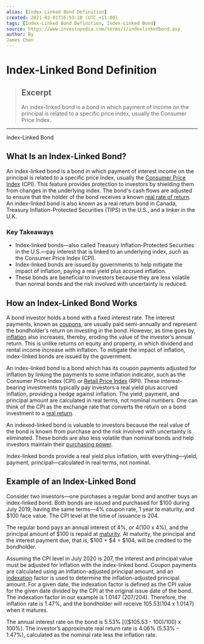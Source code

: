 ```yaml
---
alias: [Index-Linked Bond Definition]
created: 2021-03-01T16:53:10 (UTC +11:00)
tags: [Index-Linked Bond Definition, Index-Linked Bond]
source: https://www.investopedia.com/terms/i/indexlinkedbond.asp
author: By
James Chen
---
```


# Index-Linked Bond Definition

> ## Excerpt
> An index-linked bond is a bond in which payment of income on the principal is related to a specific price index, usually the Consumer Price Index.

---

Index-Linked Bond
## What Is an Index-Linked Bond?

An index-linked bond is a bond in which payment of interest income on the principal is related to a specific price index, usually the [Consumer Price Index](https://www.investopedia.com/terms/c/consumerpriceindex.asp) (CPI). This feature provides protection to investors by shielding them from changes in the underlying index. The bond's cash flows are adjusted to ensure that the holder of the bond receives a known [real rate of return](https://www.investopedia.com/terms/r/realrateofreturn.asp). An index-linked bond is also known as a real return bond in Canada, Treasury Inflation-Protected Securities (TIPS) in the U.S., and a linker in the U.K.

### Key Takeaways

-   Index-linked bonds—also called Treasury Inflation-Protected Securities in the U.S.—pay interest that is linked to an underlying index, such as the Consumer Price Index (CPI). 
-   Index-linked bonds are issued by governments to help mitigate the impact of inflation, paying a real yield plus accrued inflation. 
-   These bonds are beneficial to investors because they are less volatile than normal bonds and the risk involved with uncertainty is reduced.

## How an Index-Linked Bond Works

A bond investor holds a bond with a fixed interest rate. The interest payments, known as [coupons](https://www.investopedia.com/terms/c/coupon.asp), are usually paid semi-annually and represent the bondholder’s return on investing in the bond. However, as time goes by, [inflation](https://www.investopedia.com/terms/i/inflation.asp) also increases, thereby, eroding the value of the investor’s annual return. This is unlike returns on equity and property, in which dividend and rental income increase with inflation. To mitigate the impact of inflation, index-linked bonds are issued by the government.

An index-linked bond is a bond which has its coupon payments adjusted for inflation by linking the payments to some inflation indicator, such as the Consumer Price Index (CPI) or [Retail Price Index](https://www.investopedia.com/terms/r/rpi.asp) (RPI). These interest-bearing investments typically pay investors a real yield plus accrued inflation, providing a hedge against inflation. The yield, payment, and principal amount are calculated in real terms, not nominal numbers. One can think of the CPI as the exchange rate that converts the return on a bond investment to a [real return](https://www.investopedia.com/terms/r/realrateofreturn.asp).

An indexed-linked bond is valuable to investors because the real value of the bond is known from purchase and the risk involved with uncertainty is eliminated. These bonds are also less volatile than nominal bonds and help investors maintain their [purchasing power](https://www.investopedia.com/terms/p/purchasingpower.asp).

Index-linked bonds provide a real yield plus inflation, with everything—yield, payment, principal—calculated in real terms, not nominal.

## Example of an Index-Linked Bond

Consider two investors—one purchases a regular bond and another buys an index-linked bond. Both bonds are issued and purchased for $100 during July 2019, having the same terms—4% coupon rate, 1 year to maturity, and $100 face value. The CPI level at the time of issuance is 204.

The regular bond pays an annual interest of 4%, or $4 ($100 x 4%), and the principal amount of $100 is repaid at [maturity](https://www.investopedia.com/terms/m/maturity.asp). At maturity, the principal and the interest payment due, that is, $100 + $4 = $104, will be credited to the bondholder.

Assuming the CPI level in July 2020 is 207, the interest and principal value must be adjusted for inflation with the index-linked bond. Coupon payments are calculated using an inflation-adjusted principal amount, and an [indexation](https://www.investopedia.com/terms/i/indexation.asp) factor is used to determine the inflation-adjusted principal amount. For a given date, the indexation factor is defined as the CPI value for the given date divided by the CPI at the original issue date of the bond. The indexation factor in our example is 1.0147 (207/204). Therefore, the inflation rate is 1.47%, and the bondholder will receive $105.53 ($104 x 1.0147) when it matures.

The annual interest rate on the bond is 5.53% \[(($105.53 - $100)/$100) x 100%\]. The investor’s approximate real return rate is 4.06% (5.53% - 1.47%), calculated as the nominal rate less the inflation rate.
